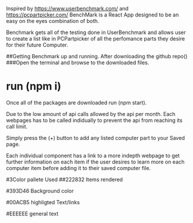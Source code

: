 Inspired by https://www.userbenchmark.com/ and https://pcpartpicker.com/
BenchMark is a React App designed to be an easy on the eyes combination of both.

Benchmark gets all of the testing done in UserBenchmark and allows user to create a list like in PCPartpicker of all the perfomance parts they desire for their future Computer.

##Getting Benchmark up and running.
After downloading the github repo()
###Open the terminal and browse to the downloaded files.

# run (npm i)

Once all of the packages are downloaded run (npm start).

Due to the low amount of api calls allowed by the api per month. Each webpages has to be called indidually to prevent the api from reaching its call limit.

Simply press the (+) button to add any listed computer part to your Saved page.

Each individual component has a link to a more indepth webpage to get further information on each item if the user desires to learn more on each computer item before adding it to their saved computer file.

#3Color pallete Used
##222832 Items rendered

#393D46 Background color

#00ACB5 highligted Text/links

#EEEEEE general text
